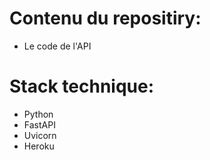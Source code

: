 # Contenu du repositiry:
- Le code de l'API
# Stack technique:
- Python
- FastAPI
- Uvicorn
- Heroku
